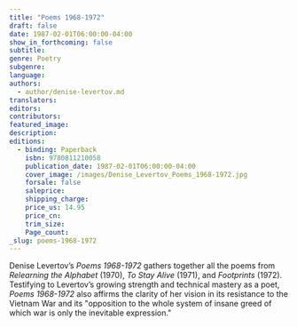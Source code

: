 ```yaml
---
title: "Poems 1968-1972"
draft: false
date: 1987-02-01T06:00:00-04:00
show_in_forthcoming: false
subtitle:
genre: Poetry
subgenre:
language:
authors:
  - author/denise-levertov.md
translators:
editors:
contributors:
featured_image:
description:
editions:
  - binding: Paperback
    isbn: 9780811210058
    publication_date: 1987-02-01T06:00:00-04:00
    cover_image: /images/Denise_Levertov_Poems_1968-1972.jpg
    forsale: false
    saleprice:
    shipping_charge:
    price_us: 14.95
    price_cn:
    trim_size:
    Page_count:
_slug: poems-1968-1972
---
```


Denise Levertov’s _Poems 1968-1972_ gathers together all the poems from _Relearning the Alphabet_ (1970), _To Stay Alive_ (1971), and _Footprints_ (1972). Testifying to Levertov’s growing strength and technical mastery as a poet, _Poems 1968-1972_ also affirms the clarity of her vision in its resistance to the Vietnam War and its "opposition to the whole system of insane greed of which war is only the inevitable expression."

